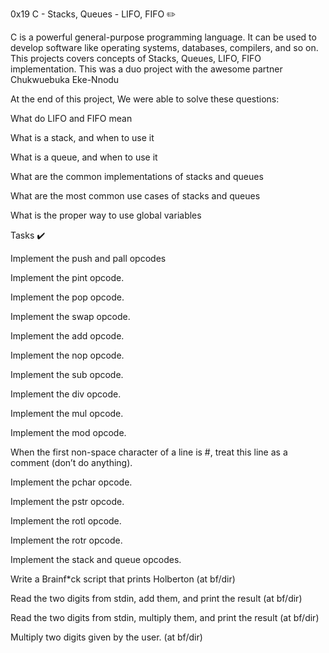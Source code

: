 0x19 C - Stacks, Queues - LIFO, FIFO ✏️

C is a powerful general-purpose programming language. It can be used to develop software like operating systems, databases, compilers, and so on. This projects covers concepts of Stacks, Queues, LIFO, FIFO implementation. This was a duo project with the awesome partner Chukwuebuka Eke-Nnodu

At the end of this project, We were able to solve these questions:


What do LIFO and FIFO mean

What is a stack, and when to use it

What is a queue, and when to use it

What are the common implementations of stacks and queues

What are the most common use cases of stacks and queues

What is the proper way to use global variables

Tasks ✔️

Implement the push and pall opcodes

Implement the pint opcode.

Implement the pop opcode.

Implement the swap opcode.

Implement the add opcode.

Implement the nop opcode.

Implement the sub opcode.

Implement the div opcode.

Implement the mul opcode.

Implement the mod opcode.

When the first non-space character of a line is #, treat this line as a comment (don’t do anything).

Implement the pchar opcode.

Implement the pstr opcode.

Implement the rotl opcode.

Implement the rotr opcode.

Implement the stack and queue opcodes.

Write a Brainf*ck script that prints Holberton (at bf/dir)

Read the two digits from stdin, add them, and print the result (at bf/dir)

Read the two digits from stdin, multiply them, and print the result (at bf/dir)

Multiply two digits given by the user. (at bf/dir)
